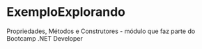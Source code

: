 # ExemploExplorando
Propriedades, Métodos e Construtores - módulo que faz parte do Bootcamp .NET Developer
